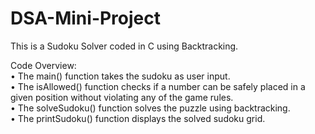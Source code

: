 # DSA-Mini-Project
This is a Sudoku Solver coded in C using Backtracking.<br/>

Code Overview:<br/>
• The main() function takes the sudoku as user input.<br/>
• The isAllowed() function checks if a number can be safely placed in a given position without violating any of the game rules.<br/>
• The solveSudoku() function solves the puzzle using backtracking.<br/>
• The printSudoku() function displays the solved sudoku grid.
